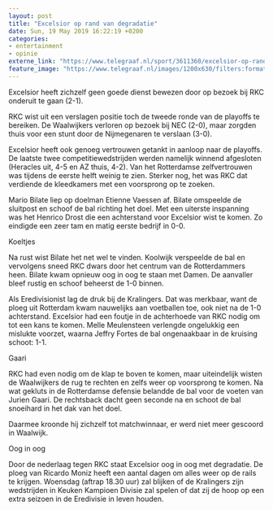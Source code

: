 ```yaml
---
layout: post
title: "Excelsior op rand van degradatie"
date: Sun, 19 May 2019 16:22:19 +0200
categories: 
- entertainment 
- opinie 
externe_link: "https://www.telegraaf.nl/sport/3611360/excelsior-op-rand-van-degradatie"
feature_image: "https://www.telegraaf.nl/images/1200x630/filters:format(jpeg):quality(80)/cdn-kiosk-api.telegraaf.nl/9ed82b34-7a41-11e9-8a65-0217670beecd.jpg"
---
```


<p class="intro">Excelsior heeft zichzelf geen goede dienst bewezen door op bezoek bij RKC onderuit te gaan (2-1).</p> <p>RKC wist uit een verslagen positie toch de tweede ronde van de playoffs te bereiken. De Waalwijkers verloren op bezoek bij NEC (2-0), maar zorgden thuis voor een stunt door de Nijmegenaren te verslaan (3-0).</p><p>Excelsior heeft ook genoeg vertrouwen getankt in aanloop naar de playoffs. De laatste twee competitiewedstrijden werden namelijk winnend afgesloten (Heracles uit, 4-5 en AZ thuis, 4-2). Van het Rotterdamse zelfvertrouwen was tijdens de eerste helft weinig te zien. Sterker nog, het was RKC dat verdiende de kleedkamers met een voorsprong op te zoeken.</p><p>Mario Bilate liep op doelman Etienne Vaessen af. Bilate omspeelde de sluitpost en schoof de bal richting het doel. Met een uiterste inspanning was het Henrico Drost die een achterstand voor Excelsior wist te komen. Zo eindigde een zeer tam en matig eerste bedrijf in 0-0.</p><p>Koeltjes</p><p>Na rust wist Bilate het net wel te vinden. Koolwijk verspeelde de bal en vervolgens sneed RKC dwars door het centrum van de Rotterdammers heen. Bilate kwam opnieuw oog in oog te staan met Damen. De aanvaller bleef rustig en schoof beheerst de 1-0 binnen.</p><p>Als Eredivisionist lag de druk bij de Kralingers. Dat was merkbaar, want de ploeg uit Rotterdam kwam nauwelijks aan voetballen toe, ook niet na de 1-0 achterstand. Excelsior had een foutje in de achterhoede van RKC nodig om tot een kans te komen. Melle Meulensteen verlengde ongelukkig een mislukte voorzet, waarna Jeffry Fortes de bal ongenaakbaar in de kruising schoot: 1-1.</p><p>Gaari</p><p>RKC had even nodig om de klap te boven te komen, maar uiteindelijk wisten de Waalwijkers de rug te rechten en zelfs weer op voorsprong te komen. Na wat gekluts in de Rotterdamse defensie belandde de bal voor de voeten van Jurien Gaari. De rechtsback dacht geen seconde na en schoot de bal snoeihard in het dak van het doel.</p><p>Daarmee kroonde hij zichzelf tot matchwinnaar, er werd niet meer gescoord in Waalwijk.</p><p>Oog in oog</p><p>Door de nederlaag tegen RKC staat Excelsior oog in oog met degradatie. De ploeg van Ricardo Moniz heeft een aantal dagen om alles weer op de rails te krijgen. Woensdag (aftrap 18.30 uur) zal blijken of de Kralingers zijn wedstrijden in Keuken Kampioen Divisie zal spelen of dat zij de hoop op een extra seizoen in de Eredivisie in leven houden.</p>
